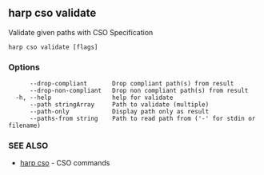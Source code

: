 ## harp cso validate

Validate given paths with CSO Specification

```
harp cso validate [flags]
```

### Options

```
      --drop-compliant       Drop compliant path(s) from result
      --drop-non-compliant   Drop non compliant path(s) from result
  -h, --help                 help for validate
      --path stringArray     Path to validate (multiple)
      --path-only            Display path only as result
      --paths-from string    Path to read path from ('-' for stdin or filename)
```

### SEE ALSO

* [harp cso](harp_cso.md)	 - CSO commands

